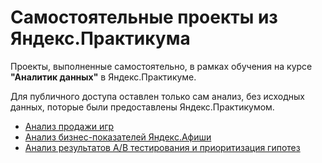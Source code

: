 # Самостоятельные проекты из Яндекс.Практикума

Проекты, выполненные самостоятельно, в рамках обучения на курсе **"Аналитик данных"** в Яндекс.Практикуме.

Для публичного доступа оставлен только сам анализ, без исходных данных, поторые были предоставлены Яндекс.Практикумом.

- [Анализ продажи игр](1-GamesSalesAnalysis)
- [Анализ бизнес-показателей Яндекс.Афиши](2-BusinessMetricsAnalysis)
- [Анализ результатов A/B тестирования и приоритизация гипотез](3-ABtestingAnalysis)
